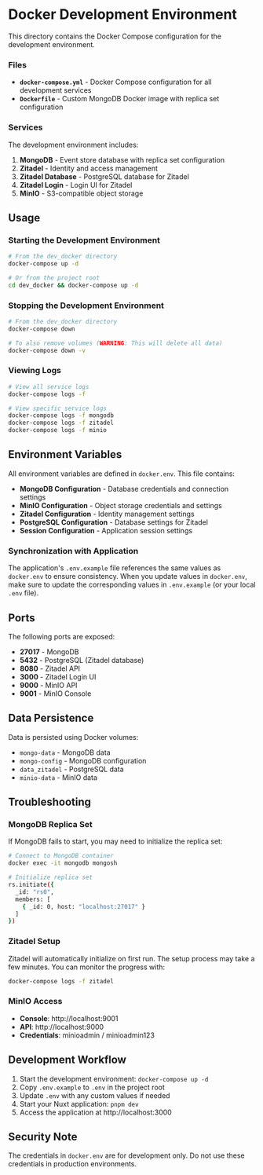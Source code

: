 # Docker Development Environment

This directory contains the Docker Compose configuration for the development environment.

### Files

- **`docker-compose.yml`** - Docker Compose configuration for all development services
- **`Dockerfile`** - Custom MongoDB Docker image with replica set configuration

### Services

The development environment includes:

1. **MongoDB** - Event store database with replica set configuration
2. **Zitadel** - Identity and access management
3. **Zitadel Database** - PostgreSQL database for Zitadel
4. **Zitadel Login** - Login UI for Zitadel
5. **MinIO** - S3-compatible object storage

## Usage

### Starting the Development Environment

```bash
# From the dev_docker directory
docker-compose up -d

# Or from the project root
cd dev_docker && docker-compose up -d
```

### Stopping the Development Environment

```bash
# From the dev_docker directory
docker-compose down

# To also remove volumes (WARNING: This will delete all data)
docker-compose down -v
```

### Viewing Logs

```bash
# View all service logs
docker-compose logs -f

# View specific service logs
docker-compose logs -f mongodb
docker-compose logs -f zitadel
docker-compose logs -f minio
```

## Environment Variables

All environment variables are defined in `docker.env`. This file contains:

- **MongoDB Configuration** - Database credentials and connection settings
- **MinIO Configuration** - Object storage credentials and settings
- **Zitadel Configuration** - Identity management settings
- **PostgreSQL Configuration** - Database settings for Zitadel
- **Session Configuration** - Application session settings

### Synchronization with Application

The application's `.env.example` file references the same values as `docker.env` to ensure consistency. When you update values in `docker.env`, make sure to update the corresponding values in `.env.example` (or your local `.env` file).

## Ports

The following ports are exposed:

- **27017** - MongoDB
- **5432** - PostgreSQL (Zitadel database)
- **8080** - Zitadel API
- **3000** - Zitadel Login UI
- **9000** - MinIO API
- **9001** - MinIO Console

## Data Persistence

Data is persisted using Docker volumes:

- `mongo-data` - MongoDB data
- `mongo-config` - MongoDB configuration
- `data_zitadel` - PostgreSQL data
- `minio-data` - MinIO data

## Troubleshooting

### MongoDB Replica Set

If MongoDB fails to start, you may need to initialize the replica set:

```bash
# Connect to MongoDB container
docker exec -it mongodb mongosh

# Initialize replica set
rs.initiate({
  _id: "rs0",
  members: [
    { _id: 0, host: "localhost:27017" }
  ]
})
```

### Zitadel Setup

Zitadel will automatically initialize on first run. The setup process may take a few minutes. You can monitor the progress with:

```bash
docker-compose logs -f zitadel
```

### MinIO Access

- **Console**: http://localhost:9001
- **API**: http://localhost:9000
- **Credentials**: minioadmin / minioadmin123

## Development Workflow

1. Start the development environment: `docker-compose up -d`
2. Copy `.env.example` to `.env` in the project root
3. Update `.env` with any custom values if needed
4. Start your Nuxt application: `pnpm dev`
5. Access the application at http://localhost:3000

## Security Note

The credentials in `docker.env` are for development only. Do not use these credentials in production environments.

